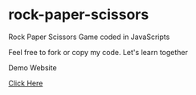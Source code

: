# rock-paper-scissors
Rock Paper Scissors Game coded in JavaScripts

Feel free to fork or copy my code. Let's learn together

Demo Website

<a href=" https://jackky46.github.io/rock-paper-scissors/ ">Click Here</a>
